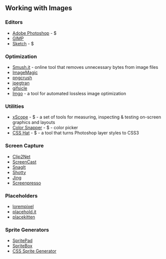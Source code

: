 ## Working with Images

### Editors

* [Adobe Photoshop](http://www.adobe.com/products/photoshop.html?promoid=JOLIW) - $
* [GIMP](http://www.gimp.org/downloads/)
* [Sketch](http://www.bohemiancoding.com/sketch/) - $

### Optimization

* [Smush.it](http://www.smushit.com/ysmush.it/) - online tool that removes unnecessary bytes from image files
* [ImageMagic](http://www.imagemagick.org/script/index.php)
* [pngcrush](http://pmt.sourceforge.net/pngcrush/)
* [jpegtran](http://sylvana.net/jpegcrop/jpegtran/)
* [gifsicle](http://www.lcdf.org/gifsicle/)
* [Imgo](http://imgo.github.io/imgo/) - a tool for automated lossless image optimization

### Utilities

* [xScope](http://xscopeapp.com/) - $ - a set of tools for measuring, inspecting & testing on-screen graphics and layouts
* [Color Snapper](http://colorsnapper.com/) - $ - color picker
* [CSS Hat](http://csshat.com/) - $ - a tool that turns Photoshop layer styles to CSS3

### Screen Capture

* [Clip2Net](http://clip2net.com/en/)
* [ScreenCast](http://www.screencast.com/)
* [SnagIt](http://www.techsmith.com/snagit.html)
* [Shotty](http://shotty.devs-on.net/en/Overview.aspx)
* [Jing](http://www.techsmith.com/download/jing/)
* [Screenpresso](http://www.screenpresso.com/)

### Placeholders

* [lorempixel](http://lorempixel.com/)
* [placehold.it](http://placehold.it/)
* [placekitten](http://placekitten.com/)

### Sprite Generators

* [SpritePad](http://spritepad.wearekiss.com/)
* [SpriteBox](http://www.spritebox.net/)
* [CSS Sprite Generator](http://spritegen.website-performance.org/)